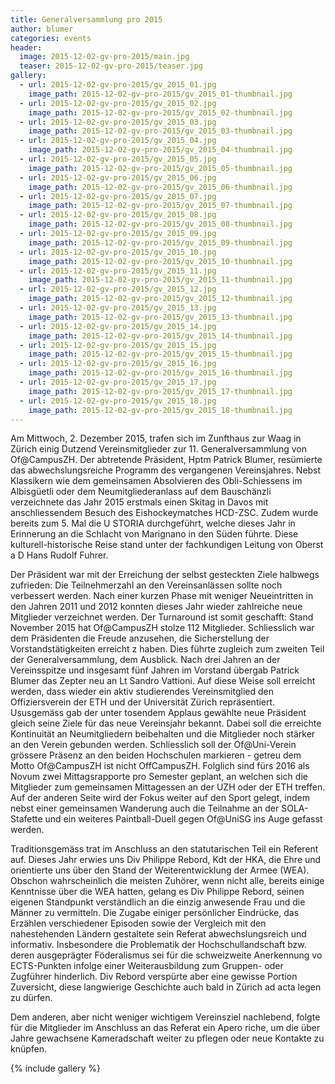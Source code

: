 ```yaml
---
title: Generalversammlung pro 2015
author: blumer
categories: events
header:
  image: 2015-12-02-gv-pro-2015/main.jpg
  teaser: 2015-12-02-gv-pro-2015/teaser.jpg
gallery:
  - url: 2015-12-02-gv-pro-2015/gv_2015_01.jpg
    image_path: 2015-12-02-gv-pro-2015/gv_2015_01-thumbnail.jpg
  - url: 2015-12-02-gv-pro-2015/gv_2015_02.jpg
    image_path: 2015-12-02-gv-pro-2015/gv_2015_02-thumbnail.jpg
  - url: 2015-12-02-gv-pro-2015/gv_2015_03.jpg
    image_path: 2015-12-02-gv-pro-2015/gv_2015_03-thumbnail.jpg
  - url: 2015-12-02-gv-pro-2015/gv_2015_04.jpg
    image_path: 2015-12-02-gv-pro-2015/gv_2015_04-thumbnail.jpg
  - url: 2015-12-02-gv-pro-2015/gv_2015_05.jpg
    image_path: 2015-12-02-gv-pro-2015/gv_2015_05-thumbnail.jpg
  - url: 2015-12-02-gv-pro-2015/gv_2015_06.jpg
    image_path: 2015-12-02-gv-pro-2015/gv_2015_06-thumbnail.jpg
  - url: 2015-12-02-gv-pro-2015/gv_2015_07.jpg
    image_path: 2015-12-02-gv-pro-2015/gv_2015_07-thumbnail.jpg
  - url: 2015-12-02-gv-pro-2015/gv_2015_08.jpg
    image_path: 2015-12-02-gv-pro-2015/gv_2015_08-thumbnail.jpg
  - url: 2015-12-02-gv-pro-2015/gv_2015_09.jpg
    image_path: 2015-12-02-gv-pro-2015/gv_2015_09-thumbnail.jpg
  - url: 2015-12-02-gv-pro-2015/gv_2015_10.jpg
    image_path: 2015-12-02-gv-pro-2015/gv_2015_10-thumbnail.jpg
  - url: 2015-12-02-gv-pro-2015/gv_2015_11.jpg
    image_path: 2015-12-02-gv-pro-2015/gv_2015_11-thumbnail.jpg
  - url: 2015-12-02-gv-pro-2015/gv_2015_12.jpg
    image_path: 2015-12-02-gv-pro-2015/gv_2015_12-thumbnail.jpg
  - url: 2015-12-02-gv-pro-2015/gv_2015_13.jpg
    image_path: 2015-12-02-gv-pro-2015/gv_2015_13-thumbnail.jpg
  - url: 2015-12-02-gv-pro-2015/gv_2015_14.jpg
    image_path: 2015-12-02-gv-pro-2015/gv_2015_14-thumbnail.jpg
  - url: 2015-12-02-gv-pro-2015/gv_2015_15.jpg
    image_path: 2015-12-02-gv-pro-2015/gv_2015_15-thumbnail.jpg
  - url: 2015-12-02-gv-pro-2015/gv_2015_16.jpg
    image_path: 2015-12-02-gv-pro-2015/gv_2015_16-thumbnail.jpg
  - url: 2015-12-02-gv-pro-2015/gv_2015_17.jpg
    image_path: 2015-12-02-gv-pro-2015/gv_2015_17-thumbnail.jpg
  - url: 2015-12-02-gv-pro-2015/gv_2015_18.jpg
    image_path: 2015-12-02-gv-pro-2015/gv_2015_18-thumbnail.jpg
---
```


Am Mittwoch, 2. Dezember 2015, trafen sich im Zunfthaus zur Waag in Zürich einig
Dutzend Vereinsmitglieder zur 11. Generalversammlung von Of@CampusZH. Der
abtretende Pr&auml;sident, Hptm Patrick Blumer, res&uuml;mierte das
abwechslungsreiche Programm des vergangenen Vereinsjahres. Nebst Klassikern wie
dem gemeinsamen Absolvieren des Obli-Schiessens im Albisg&uuml;etli oder dem
Neumitgliederanlass auf dem Bausch&auml;nzli verzeichnete das Jahr 2015
erstmals einen Skitag in Davos mit anschliessendem Besuch des Eishockeymatches
HCD-ZSC. Zudem wurde bereits zum 5. Mal die U STORIA durchgef&uuml;hrt, welche
dieses Jahr in Erinnerung an die Schlacht von Marignano in den S&uuml;den
f&uuml;hrte. Diese kulturell-historische Reise stand unter der fachkundigen
Leitung von Oberst a D Hans Rudolf Fuhrer.

Der Pr&auml;sident war mit der Erreichung der selbst gesteckten Ziele halbwegs
zufrieden: Die Teilnehmerzahl an den Vereinsanl&auml;ssen sollte noch
verbessert werden. Nach einer kurzen Phase mit weniger Neueintritten in den
Jahren 2011 und 2012 konnten dieses Jahr wieder zahlreiche neue Mitglieder
verzeichnet werden. Der Turnaround ist somit geschafft: Stand November 2015
hat Of@CampusZH stolze 112 Mitglieder. Schliesslich war dem Pr&auml;sidenten
die Freude anzusehen, die Sicherstellung der Vorstandstätigkeiten erreicht z
haben. Dies f&uuml;hrte zugleich zum zweiten Teil der Generalversammlung, dem
Ausblick. Nach drei Jahren an der Vereinsspitze und insgesamt f&uuml;nf Jahren
im Vorstand &uuml;bergab Patrick Blumer das Zepter neu an Lt Sandro Vattioni.
Auf diese Weise soll erreicht werden, dass wieder ein aktiv studierendes
Vereinsmitglied den Offiziersverein der ETH und der Universit&auml;t
Z&uuml;rich repr&auml;sentiert. Ususgem&auml;ss gab der unter tosendem Applaus
gew&auml;hlte neue Pr&auml;sident gleich seine Ziele f&uuml;r das neue
Vereinsjahr bekannt. Dabei soll die erreichte Kontinuit&auml;t an
Neumitgliedern beibehalten und die Mitglieder noch st&auml;rker an den Verein
gebunden werden. Schliesslich soll der Of@Uni-Verein gr&ouml;ssere Pr&auml;senz
an den beiden Hochschulen markieren - getreu dem Motto Of@CampusZH ist nicht
OffCampusZH. Folglich sind f&uuml;rs 2016 als Novum zwei Mittagsrapporte pro
Semester geplant, an welchen sich die Mitglieder zum gemeinsamen Mittagessen
an der UZH oder der ETH treffen. Auf der anderen Seite wird der Fokus weiter
auf den Sport gelegt, indem nebst einer gemeinsamen Wanderung auch die
Teilnahme an der SOLA-Stafette und ein weiteres Paintball-Duell gegen Of@UniSG
ins Auge gefasst werden.

Traditionsgem&auml;ss trat im Anschluss an den statutarischen Teil ein Referent
auf. Dieses Jahr erwies uns Div Philippe Rebord, Kdt der HKA, die Ehre und
orientierte uns &uuml;ber den Stand der Weiterentwicklung der Armee (WEA).
Obschon wahrscheinlich die meisten Zuh&ouml;rer, wenn nicht alle, bereits
einige Kenntnisse &uuml;ber die WEA hatten, gelang es Div Philippe Rebord,
seinen eigenen Standpunkt verst&auml;ndlich an die einzig anwesende Frau und
die M&auml;nner zu vermitteln. Die Zugabe einiger pers&ouml;nlicher
Eindr&uuml;cke, das Erz&auml;hlen verschiedener Episoden sowie der Vergleich
mit den nahestehenden L&auml;ndern gestaltete sein Referat abwechslungsreich
und informativ. Insbesondere die Problematik der Hochschullandschaft bzw. deren
ausgepr&auml;gter F&ouml;deralismus sei für die schweizweite Anerkennung vo
ECTS-Punkten infolge einer Weiterausbildung zum Gruppen- oder Zugf&uuml;hrer
hinderlich. Div Rebord versp&uuml;rte aber eine gewisse Portion Zuversicht,
diese langwierige Geschichte auch bald in Z&uuml;rich ad acta legen zu
d&uuml;rfen. 

Dem anderen, aber nicht weniger wichtigem Vereinsziel nachlebend, folgte
f&uuml;r die Mitglieder im Anschluss an das Referat ein Apero riche, um die
&uuml;ber Jahre gewachsene Kameradschaft weiter zu pflegen oder neue Kontakte
zu kn&uuml;pfen.

{% include gallery %}

